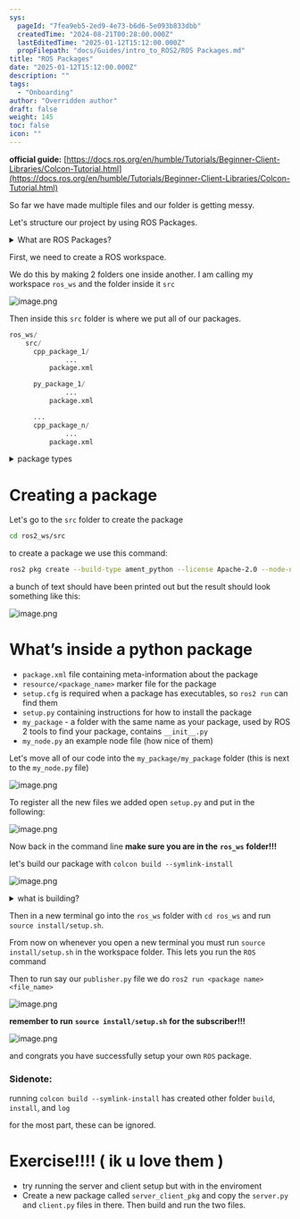 ```yaml
---
sys:
  pageId: "7fea9eb5-2ed9-4e73-b6d6-5e093b833dbb"
  createdTime: "2024-08-21T00:28:00.000Z"
  lastEditedTime: "2025-01-12T15:12:00.000Z"
  propFilepath: "docs/Guides/intro_to_ROS2/ROS Packages.md"
title: "ROS Packages"
date: "2025-01-12T15:12:00.000Z"
description: ""
tags:
  - "Onboarding"
author: "Overridden author"
draft: false
weight: 145
toc: false
icon: ""
---
```


**official guide:** [https://docs.ros.org/en/humble/Tutorials/Beginner-Client-Libraries/Colcon-Tutorial.html](https://docs.ros.org/en/humble/Tutorials/Beginner-Client-Libraries/Colcon-Tutorial.html)

So far we have made multiple files and our folder is getting messy.

Let's structure our project by using ROS Packages.

<details>

<summary>What are ROS Packages?</summary>

ROS Packages are, as the name implies, packages of code that are highly sharable between ROS developers.

They consist of a folder, `package.xml` file, and source code

```python
      cpp_package_1/
		      ... imagine much code files here ..
          package.xml
```

</details>

First, we need to create a ROS workspace.

We do this by making 2 folders one inside another. I am calling my workspace `ros_ws` and the folder inside it `src`

![image.png](https://prod-files-secure.s3.us-west-2.amazonaws.com/d518164a-d88e-44d1-a4ee-3adb3bd8bce0/70706947-fd18-4537-a67b-e12946812d31/image.png?X-Amz-Algorithm=AWS4-HMAC-SHA256&X-Amz-Content-Sha256=UNSIGNED-PAYLOAD&X-Amz-Credential=ASIAZI2LB466TBS56RZN%2F20250625%2Fus-west-2%2Fs3%2Faws4_request&X-Amz-Date=20250625T091152Z&X-Amz-Expires=3600&X-Amz-Security-Token=IQoJb3JpZ2luX2VjEEgaCXVzLXdlc3QtMiJHMEUCIQDFskIqbK0jsf48UsaSHOV43d0HKr85TI5zvUzyyEF1xQIgCi6vGDttF9hClE0ZcGCt%2BXx0PKMOrk%2BjI5mpxUndYG8q%2FwMIQRAAGgw2Mzc0MjMxODM4MDUiDC%2FMM5NQh%2FI4HsB1DCrcA0bDnmo3LSXB7hbLL0YlZOqmqj628%2FFkSBzKNTYpvSWK68zBYUAgMQWww7lGpilkV0kwOh8cnzxPfMCVQl4CjpTbzET0sOdkTSeofq5RioLFSz0ZEuGLHMxBa4iMbBucdzUmTM2YuASB70pAKk0wqYdRES2PQdbxKjj%2Fz3Xcp%2F7jpHDOK2f4iPmdfLT%2FHXVpCt0b5%2Bej5Idg451CToTVaK5Sor6TJG%2BtGMoHbcKouwJNyzTxO7rT8tJfxFPEb8%2FnnDJSgOUqfW9MMXAZBGcFKmUv8aAAtkqzEiEeVMV8Ekmyb7S7foOp3LRqWV2cCyQoVszdXeUADHKagkMeVLIdt%2BbTPBNW73HQ4ZvB9CJe6AIq1u7ThXtxOOdPFb0W0873wjM2j6y8JuFQsjf2ma1JFynNy9JyIx7dwGW9rXfBKA2klXqZYBhicbsk4onHa69KFh1e4ra6yeGJn1i0CWdPHL8uYNc4PclvaIAbleY195adPKo63p35VW5dwyYCvfA5i4f3oFleXYksTR1H%2B7QKByb70AtVuS9KSEBTiKE%2BLSGf7G%2FtZL1I1jqcdHm7BXeWV2VJHnL%2FFtRrC3aua5ZpuUNnn%2B%2BI38qbURpTRmQ7g8akaORKRzXuaG%2BD3op2MPrd7sIGOqUBiwL%2FVvHVsoXV19l%2FFjg555yWlqRKS6Key3bw6FrXoObTR0kVSfDcgydxwp3v3ZFXGd0k83W%2Bm8ZLmYeIpvmmXS0L8sISI2vhtlc6APBBLY%2BPBRH9nvQGINu1LldIZW2%2F75uFoJVOtO0sCvz0JnB5uW9mH8mqTLzi0evqYYihBULdf6euJoi%2F6xkSGFJbFZ%2FONEZJSMcIjTROOKuD%2Bl7vF7gR4jCX&X-Amz-Signature=ceae79bcd7e3c841b563ed261a191e00fe7ec67735eb2ea613bea41cd3f59e11&X-Amz-SignedHeaders=host&x-amz-checksum-mode=ENABLED&x-id=GetObject)

Then inside this `src` folder is where we put all of our packages.

```python
ros_ws/
    src/
      cpp_package_1/
		      ...
          package.xml

      py_package_1/
		      ...
          package.xml

      ...
      cpp_package_n/
		      ...
          package.xml

```

<details>

<summary>package types</summary>

packages can be either `C++` or python.

the intern file structure is different for each but for this guide we will stick to creating python packages

</details>

# Creating a package

Let's go to the `src` folder to create the package

```bash
cd ros2_ws/src
```

to create a package we use this command:

```bash
ros2 pkg create --build-type ament_python --license Apache-2.0 --node-name my_node my_package
```

a bunch of text should have been printed out but the result should look something like this:

![image.png](https://prod-files-secure.s3.us-west-2.amazonaws.com/d518164a-d88e-44d1-a4ee-3adb3bd8bce0/e6cf1e3f-8512-4a3e-b131-079f800bf3e8/image.png?X-Amz-Algorithm=AWS4-HMAC-SHA256&X-Amz-Content-Sha256=UNSIGNED-PAYLOAD&X-Amz-Credential=ASIAZI2LB466TBS56RZN%2F20250625%2Fus-west-2%2Fs3%2Faws4_request&X-Amz-Date=20250625T091152Z&X-Amz-Expires=3600&X-Amz-Security-Token=IQoJb3JpZ2luX2VjEEgaCXVzLXdlc3QtMiJHMEUCIQDFskIqbK0jsf48UsaSHOV43d0HKr85TI5zvUzyyEF1xQIgCi6vGDttF9hClE0ZcGCt%2BXx0PKMOrk%2BjI5mpxUndYG8q%2FwMIQRAAGgw2Mzc0MjMxODM4MDUiDC%2FMM5NQh%2FI4HsB1DCrcA0bDnmo3LSXB7hbLL0YlZOqmqj628%2FFkSBzKNTYpvSWK68zBYUAgMQWww7lGpilkV0kwOh8cnzxPfMCVQl4CjpTbzET0sOdkTSeofq5RioLFSz0ZEuGLHMxBa4iMbBucdzUmTM2YuASB70pAKk0wqYdRES2PQdbxKjj%2Fz3Xcp%2F7jpHDOK2f4iPmdfLT%2FHXVpCt0b5%2Bej5Idg451CToTVaK5Sor6TJG%2BtGMoHbcKouwJNyzTxO7rT8tJfxFPEb8%2FnnDJSgOUqfW9MMXAZBGcFKmUv8aAAtkqzEiEeVMV8Ekmyb7S7foOp3LRqWV2cCyQoVszdXeUADHKagkMeVLIdt%2BbTPBNW73HQ4ZvB9CJe6AIq1u7ThXtxOOdPFb0W0873wjM2j6y8JuFQsjf2ma1JFynNy9JyIx7dwGW9rXfBKA2klXqZYBhicbsk4onHa69KFh1e4ra6yeGJn1i0CWdPHL8uYNc4PclvaIAbleY195adPKo63p35VW5dwyYCvfA5i4f3oFleXYksTR1H%2B7QKByb70AtVuS9KSEBTiKE%2BLSGf7G%2FtZL1I1jqcdHm7BXeWV2VJHnL%2FFtRrC3aua5ZpuUNnn%2B%2BI38qbURpTRmQ7g8akaORKRzXuaG%2BD3op2MPrd7sIGOqUBiwL%2FVvHVsoXV19l%2FFjg555yWlqRKS6Key3bw6FrXoObTR0kVSfDcgydxwp3v3ZFXGd0k83W%2Bm8ZLmYeIpvmmXS0L8sISI2vhtlc6APBBLY%2BPBRH9nvQGINu1LldIZW2%2F75uFoJVOtO0sCvz0JnB5uW9mH8mqTLzi0evqYYihBULdf6euJoi%2F6xkSGFJbFZ%2FONEZJSMcIjTROOKuD%2Bl7vF7gR4jCX&X-Amz-Signature=3b0be6ae3cc53ed33133c4ab690cdfbe126f65a982e1b25c8fa124c16ea3146e&X-Amz-SignedHeaders=host&x-amz-checksum-mode=ENABLED&x-id=GetObject)

# What’s inside a python package

- `package.xml` file containing meta-information about the package
- `resource/<package_name>` marker file for the package
- `setup.cfg` is required when a package has executables, so `ros2 run` can find them
- `setup.py` containing instructions for how to install the package
- `my_package` - a folder with the same name as your package, used by ROS 2 tools to find your package, contains `__init__.py`
- `my_node.py` an example node file (how nice of them)

Let's move all of our code into the `my_package/my_package` folder (this is next to the `my_node.py` file)

![image.png](https://prod-files-secure.s3.us-west-2.amazonaws.com/d518164a-d88e-44d1-a4ee-3adb3bd8bce0/9ce58f11-0da9-4d3e-b86d-506a9685d378/image.png?X-Amz-Algorithm=AWS4-HMAC-SHA256&X-Amz-Content-Sha256=UNSIGNED-PAYLOAD&X-Amz-Credential=ASIAZI2LB466TBS56RZN%2F20250625%2Fus-west-2%2Fs3%2Faws4_request&X-Amz-Date=20250625T091153Z&X-Amz-Expires=3600&X-Amz-Security-Token=IQoJb3JpZ2luX2VjEEgaCXVzLXdlc3QtMiJHMEUCIQDFskIqbK0jsf48UsaSHOV43d0HKr85TI5zvUzyyEF1xQIgCi6vGDttF9hClE0ZcGCt%2BXx0PKMOrk%2BjI5mpxUndYG8q%2FwMIQRAAGgw2Mzc0MjMxODM4MDUiDC%2FMM5NQh%2FI4HsB1DCrcA0bDnmo3LSXB7hbLL0YlZOqmqj628%2FFkSBzKNTYpvSWK68zBYUAgMQWww7lGpilkV0kwOh8cnzxPfMCVQl4CjpTbzET0sOdkTSeofq5RioLFSz0ZEuGLHMxBa4iMbBucdzUmTM2YuASB70pAKk0wqYdRES2PQdbxKjj%2Fz3Xcp%2F7jpHDOK2f4iPmdfLT%2FHXVpCt0b5%2Bej5Idg451CToTVaK5Sor6TJG%2BtGMoHbcKouwJNyzTxO7rT8tJfxFPEb8%2FnnDJSgOUqfW9MMXAZBGcFKmUv8aAAtkqzEiEeVMV8Ekmyb7S7foOp3LRqWV2cCyQoVszdXeUADHKagkMeVLIdt%2BbTPBNW73HQ4ZvB9CJe6AIq1u7ThXtxOOdPFb0W0873wjM2j6y8JuFQsjf2ma1JFynNy9JyIx7dwGW9rXfBKA2klXqZYBhicbsk4onHa69KFh1e4ra6yeGJn1i0CWdPHL8uYNc4PclvaIAbleY195adPKo63p35VW5dwyYCvfA5i4f3oFleXYksTR1H%2B7QKByb70AtVuS9KSEBTiKE%2BLSGf7G%2FtZL1I1jqcdHm7BXeWV2VJHnL%2FFtRrC3aua5ZpuUNnn%2B%2BI38qbURpTRmQ7g8akaORKRzXuaG%2BD3op2MPrd7sIGOqUBiwL%2FVvHVsoXV19l%2FFjg555yWlqRKS6Key3bw6FrXoObTR0kVSfDcgydxwp3v3ZFXGd0k83W%2Bm8ZLmYeIpvmmXS0L8sISI2vhtlc6APBBLY%2BPBRH9nvQGINu1LldIZW2%2F75uFoJVOtO0sCvz0JnB5uW9mH8mqTLzi0evqYYihBULdf6euJoi%2F6xkSGFJbFZ%2FONEZJSMcIjTROOKuD%2Bl7vF7gR4jCX&X-Amz-Signature=347f014df16e8437e00a1feec215cff72c241be09678e3f7e26414794004d077&X-Amz-SignedHeaders=host&x-amz-checksum-mode=ENABLED&x-id=GetObject)

To register all the new files we added open `setup.py` and put in the following:

![image.png](https://prod-files-secure.s3.us-west-2.amazonaws.com/d518164a-d88e-44d1-a4ee-3adb3bd8bce0/1cd7c262-4cae-4496-9d75-c178537d24a2/image.png?X-Amz-Algorithm=AWS4-HMAC-SHA256&X-Amz-Content-Sha256=UNSIGNED-PAYLOAD&X-Amz-Credential=ASIAZI2LB466TBS56RZN%2F20250625%2Fus-west-2%2Fs3%2Faws4_request&X-Amz-Date=20250625T091152Z&X-Amz-Expires=3600&X-Amz-Security-Token=IQoJb3JpZ2luX2VjEEgaCXVzLXdlc3QtMiJHMEUCIQDFskIqbK0jsf48UsaSHOV43d0HKr85TI5zvUzyyEF1xQIgCi6vGDttF9hClE0ZcGCt%2BXx0PKMOrk%2BjI5mpxUndYG8q%2FwMIQRAAGgw2Mzc0MjMxODM4MDUiDC%2FMM5NQh%2FI4HsB1DCrcA0bDnmo3LSXB7hbLL0YlZOqmqj628%2FFkSBzKNTYpvSWK68zBYUAgMQWww7lGpilkV0kwOh8cnzxPfMCVQl4CjpTbzET0sOdkTSeofq5RioLFSz0ZEuGLHMxBa4iMbBucdzUmTM2YuASB70pAKk0wqYdRES2PQdbxKjj%2Fz3Xcp%2F7jpHDOK2f4iPmdfLT%2FHXVpCt0b5%2Bej5Idg451CToTVaK5Sor6TJG%2BtGMoHbcKouwJNyzTxO7rT8tJfxFPEb8%2FnnDJSgOUqfW9MMXAZBGcFKmUv8aAAtkqzEiEeVMV8Ekmyb7S7foOp3LRqWV2cCyQoVszdXeUADHKagkMeVLIdt%2BbTPBNW73HQ4ZvB9CJe6AIq1u7ThXtxOOdPFb0W0873wjM2j6y8JuFQsjf2ma1JFynNy9JyIx7dwGW9rXfBKA2klXqZYBhicbsk4onHa69KFh1e4ra6yeGJn1i0CWdPHL8uYNc4PclvaIAbleY195adPKo63p35VW5dwyYCvfA5i4f3oFleXYksTR1H%2B7QKByb70AtVuS9KSEBTiKE%2BLSGf7G%2FtZL1I1jqcdHm7BXeWV2VJHnL%2FFtRrC3aua5ZpuUNnn%2B%2BI38qbURpTRmQ7g8akaORKRzXuaG%2BD3op2MPrd7sIGOqUBiwL%2FVvHVsoXV19l%2FFjg555yWlqRKS6Key3bw6FrXoObTR0kVSfDcgydxwp3v3ZFXGd0k83W%2Bm8ZLmYeIpvmmXS0L8sISI2vhtlc6APBBLY%2BPBRH9nvQGINu1LldIZW2%2F75uFoJVOtO0sCvz0JnB5uW9mH8mqTLzi0evqYYihBULdf6euJoi%2F6xkSGFJbFZ%2FONEZJSMcIjTROOKuD%2Bl7vF7gR4jCX&X-Amz-Signature=eda6a74a295ec933d3a9ca733414d26234c277acde502a9d32c3cd4201b8b8af&X-Amz-SignedHeaders=host&x-amz-checksum-mode=ENABLED&x-id=GetObject)

Now back in the command line **make sure you are in the** **`ros_ws`** **folder!!!**

let's build our package with `colcon build --symlink-install`

![image.png](https://prod-files-secure.s3.us-west-2.amazonaws.com/d518164a-d88e-44d1-a4ee-3adb3bd8bce0/2f2a0d27-b173-48fd-b189-5f5c0ce65619/image.png?X-Amz-Algorithm=AWS4-HMAC-SHA256&X-Amz-Content-Sha256=UNSIGNED-PAYLOAD&X-Amz-Credential=ASIAZI2LB466TBS56RZN%2F20250625%2Fus-west-2%2Fs3%2Faws4_request&X-Amz-Date=20250625T091154Z&X-Amz-Expires=3600&X-Amz-Security-Token=IQoJb3JpZ2luX2VjEEgaCXVzLXdlc3QtMiJHMEUCIQDFskIqbK0jsf48UsaSHOV43d0HKr85TI5zvUzyyEF1xQIgCi6vGDttF9hClE0ZcGCt%2BXx0PKMOrk%2BjI5mpxUndYG8q%2FwMIQRAAGgw2Mzc0MjMxODM4MDUiDC%2FMM5NQh%2FI4HsB1DCrcA0bDnmo3LSXB7hbLL0YlZOqmqj628%2FFkSBzKNTYpvSWK68zBYUAgMQWww7lGpilkV0kwOh8cnzxPfMCVQl4CjpTbzET0sOdkTSeofq5RioLFSz0ZEuGLHMxBa4iMbBucdzUmTM2YuASB70pAKk0wqYdRES2PQdbxKjj%2Fz3Xcp%2F7jpHDOK2f4iPmdfLT%2FHXVpCt0b5%2Bej5Idg451CToTVaK5Sor6TJG%2BtGMoHbcKouwJNyzTxO7rT8tJfxFPEb8%2FnnDJSgOUqfW9MMXAZBGcFKmUv8aAAtkqzEiEeVMV8Ekmyb7S7foOp3LRqWV2cCyQoVszdXeUADHKagkMeVLIdt%2BbTPBNW73HQ4ZvB9CJe6AIq1u7ThXtxOOdPFb0W0873wjM2j6y8JuFQsjf2ma1JFynNy9JyIx7dwGW9rXfBKA2klXqZYBhicbsk4onHa69KFh1e4ra6yeGJn1i0CWdPHL8uYNc4PclvaIAbleY195adPKo63p35VW5dwyYCvfA5i4f3oFleXYksTR1H%2B7QKByb70AtVuS9KSEBTiKE%2BLSGf7G%2FtZL1I1jqcdHm7BXeWV2VJHnL%2FFtRrC3aua5ZpuUNnn%2B%2BI38qbURpTRmQ7g8akaORKRzXuaG%2BD3op2MPrd7sIGOqUBiwL%2FVvHVsoXV19l%2FFjg555yWlqRKS6Key3bw6FrXoObTR0kVSfDcgydxwp3v3ZFXGd0k83W%2Bm8ZLmYeIpvmmXS0L8sISI2vhtlc6APBBLY%2BPBRH9nvQGINu1LldIZW2%2F75uFoJVOtO0sCvz0JnB5uW9mH8mqTLzi0evqYYihBULdf6euJoi%2F6xkSGFJbFZ%2FONEZJSMcIjTROOKuD%2Bl7vF7gR4jCX&X-Amz-Signature=f4e1ddfafbd6e455ed62954c33533ff8a02fc1a2201a7ac62b12c8b4860fb240&X-Amz-SignedHeaders=host&x-amz-checksum-mode=ENABLED&x-id=GetObject)

<details>

<summary>what is building?</summary>

if you are a CS major at Rose-Hulman you will learn the answer to this in CSSE132

but TLDR; is it combines all the code files into one program that can be run easily 

</details>

Then in a new terminal go into the `ros_ws` folder with `cd ros_ws` and run `source install/setup.sh`. 

From now on whenever you open a new terminal you must run `source install/setup.sh` in the workspace folder. This lets you run the `ROS` command

Then to run say our `publisher.py` file we do `ros2 run <package name> <file_name>`

![image.png](https://prod-files-secure.s3.us-west-2.amazonaws.com/d518164a-d88e-44d1-a4ee-3adb3bd8bce0/4f4b1219-3a44-4632-aa0a-ce3471699f59/image.png?X-Amz-Algorithm=AWS4-HMAC-SHA256&X-Amz-Content-Sha256=UNSIGNED-PAYLOAD&X-Amz-Credential=ASIAZI2LB466TBS56RZN%2F20250625%2Fus-west-2%2Fs3%2Faws4_request&X-Amz-Date=20250625T091154Z&X-Amz-Expires=3600&X-Amz-Security-Token=IQoJb3JpZ2luX2VjEEgaCXVzLXdlc3QtMiJHMEUCIQDFskIqbK0jsf48UsaSHOV43d0HKr85TI5zvUzyyEF1xQIgCi6vGDttF9hClE0ZcGCt%2BXx0PKMOrk%2BjI5mpxUndYG8q%2FwMIQRAAGgw2Mzc0MjMxODM4MDUiDC%2FMM5NQh%2FI4HsB1DCrcA0bDnmo3LSXB7hbLL0YlZOqmqj628%2FFkSBzKNTYpvSWK68zBYUAgMQWww7lGpilkV0kwOh8cnzxPfMCVQl4CjpTbzET0sOdkTSeofq5RioLFSz0ZEuGLHMxBa4iMbBucdzUmTM2YuASB70pAKk0wqYdRES2PQdbxKjj%2Fz3Xcp%2F7jpHDOK2f4iPmdfLT%2FHXVpCt0b5%2Bej5Idg451CToTVaK5Sor6TJG%2BtGMoHbcKouwJNyzTxO7rT8tJfxFPEb8%2FnnDJSgOUqfW9MMXAZBGcFKmUv8aAAtkqzEiEeVMV8Ekmyb7S7foOp3LRqWV2cCyQoVszdXeUADHKagkMeVLIdt%2BbTPBNW73HQ4ZvB9CJe6AIq1u7ThXtxOOdPFb0W0873wjM2j6y8JuFQsjf2ma1JFynNy9JyIx7dwGW9rXfBKA2klXqZYBhicbsk4onHa69KFh1e4ra6yeGJn1i0CWdPHL8uYNc4PclvaIAbleY195adPKo63p35VW5dwyYCvfA5i4f3oFleXYksTR1H%2B7QKByb70AtVuS9KSEBTiKE%2BLSGf7G%2FtZL1I1jqcdHm7BXeWV2VJHnL%2FFtRrC3aua5ZpuUNnn%2B%2BI38qbURpTRmQ7g8akaORKRzXuaG%2BD3op2MPrd7sIGOqUBiwL%2FVvHVsoXV19l%2FFjg555yWlqRKS6Key3bw6FrXoObTR0kVSfDcgydxwp3v3ZFXGd0k83W%2Bm8ZLmYeIpvmmXS0L8sISI2vhtlc6APBBLY%2BPBRH9nvQGINu1LldIZW2%2F75uFoJVOtO0sCvz0JnB5uW9mH8mqTLzi0evqYYihBULdf6euJoi%2F6xkSGFJbFZ%2FONEZJSMcIjTROOKuD%2Bl7vF7gR4jCX&X-Amz-Signature=bc1dda76789de4a7bb9f8d1be910d0c9585f1caef30754b06418f943bd4adfe0&X-Amz-SignedHeaders=host&x-amz-checksum-mode=ENABLED&x-id=GetObject)

**remember to run** **`source install/setup.sh`** **for the subscriber!!!**

![image.png](https://prod-files-secure.s3.us-west-2.amazonaws.com/d518164a-d88e-44d1-a4ee-3adb3bd8bce0/02121119-dad4-49ec-8356-c956108b4243/image.png?X-Amz-Algorithm=AWS4-HMAC-SHA256&X-Amz-Content-Sha256=UNSIGNED-PAYLOAD&X-Amz-Credential=ASIAZI2LB466TBS56RZN%2F20250625%2Fus-west-2%2Fs3%2Faws4_request&X-Amz-Date=20250625T091154Z&X-Amz-Expires=3600&X-Amz-Security-Token=IQoJb3JpZ2luX2VjEEgaCXVzLXdlc3QtMiJHMEUCIQDFskIqbK0jsf48UsaSHOV43d0HKr85TI5zvUzyyEF1xQIgCi6vGDttF9hClE0ZcGCt%2BXx0PKMOrk%2BjI5mpxUndYG8q%2FwMIQRAAGgw2Mzc0MjMxODM4MDUiDC%2FMM5NQh%2FI4HsB1DCrcA0bDnmo3LSXB7hbLL0YlZOqmqj628%2FFkSBzKNTYpvSWK68zBYUAgMQWww7lGpilkV0kwOh8cnzxPfMCVQl4CjpTbzET0sOdkTSeofq5RioLFSz0ZEuGLHMxBa4iMbBucdzUmTM2YuASB70pAKk0wqYdRES2PQdbxKjj%2Fz3Xcp%2F7jpHDOK2f4iPmdfLT%2FHXVpCt0b5%2Bej5Idg451CToTVaK5Sor6TJG%2BtGMoHbcKouwJNyzTxO7rT8tJfxFPEb8%2FnnDJSgOUqfW9MMXAZBGcFKmUv8aAAtkqzEiEeVMV8Ekmyb7S7foOp3LRqWV2cCyQoVszdXeUADHKagkMeVLIdt%2BbTPBNW73HQ4ZvB9CJe6AIq1u7ThXtxOOdPFb0W0873wjM2j6y8JuFQsjf2ma1JFynNy9JyIx7dwGW9rXfBKA2klXqZYBhicbsk4onHa69KFh1e4ra6yeGJn1i0CWdPHL8uYNc4PclvaIAbleY195adPKo63p35VW5dwyYCvfA5i4f3oFleXYksTR1H%2B7QKByb70AtVuS9KSEBTiKE%2BLSGf7G%2FtZL1I1jqcdHm7BXeWV2VJHnL%2FFtRrC3aua5ZpuUNnn%2B%2BI38qbURpTRmQ7g8akaORKRzXuaG%2BD3op2MPrd7sIGOqUBiwL%2FVvHVsoXV19l%2FFjg555yWlqRKS6Key3bw6FrXoObTR0kVSfDcgydxwp3v3ZFXGd0k83W%2Bm8ZLmYeIpvmmXS0L8sISI2vhtlc6APBBLY%2BPBRH9nvQGINu1LldIZW2%2F75uFoJVOtO0sCvz0JnB5uW9mH8mqTLzi0evqYYihBULdf6euJoi%2F6xkSGFJbFZ%2FONEZJSMcIjTROOKuD%2Bl7vF7gR4jCX&X-Amz-Signature=654b9b8e755d4e4342a1e6e8a8db40eb28b94020a7d5af6c7fa0f4f17916c050&X-Amz-SignedHeaders=host&x-amz-checksum-mode=ENABLED&x-id=GetObject)

and congrats you have successfully setup your own `ROS` package.

### Sidenote:

running `colcon build --symlink-install` has created other folder `build`, `install`, and `log`

for the most part, these can be ignored.

# Exercise!!!! ( ik u love them )

- try running the server and client setup but with in the enviroment
- Create a new package called `server_client_pkg` and copy the `server.py` and `client.py` files in there. Then build and run the two files.
